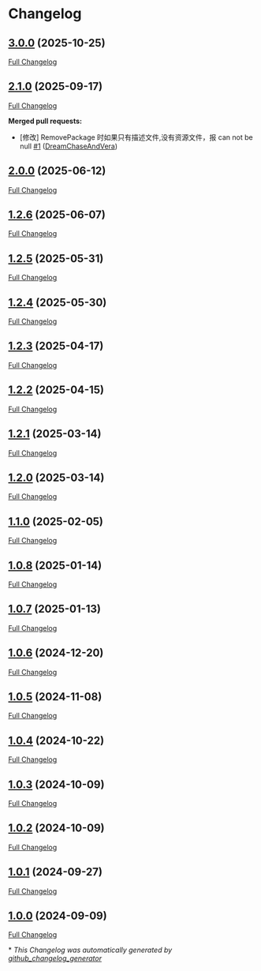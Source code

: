 # Changelog

## [3.0.0](https://github.com/GameFrameX/com.gameframex.unity.ui.fairygui/tree/3.0.0) (2025-10-25)

[Full Changelog](https://github.com/GameFrameX/com.gameframex.unity.ui.fairygui/compare/2.1.0...3.0.0)

## [2.1.0](https://github.com/GameFrameX/com.gameframex.unity.ui.fairygui/tree/2.1.0) (2025-09-17)

[Full Changelog](https://github.com/GameFrameX/com.gameframex.unity.ui.fairygui/compare/2.0.0...2.1.0)

**Merged pull requests:**

- \[修改\] RemovePackage 时如果只有描述文件,没有资源文件，报 can not be null [\#1](https://github.com/GameFrameX/com.gameframex.unity.ui.fairygui/pull/1) ([DreamChaseAndVera](https://github.com/DreamChaseAndVera))

## [2.0.0](https://github.com/GameFrameX/com.gameframex.unity.ui.fairygui/tree/2.0.0) (2025-06-12)

[Full Changelog](https://github.com/GameFrameX/com.gameframex.unity.ui.fairygui/compare/1.2.6...2.0.0)

## [1.2.6](https://github.com/GameFrameX/com.gameframex.unity.ui.fairygui/tree/1.2.6) (2025-06-07)

[Full Changelog](https://github.com/GameFrameX/com.gameframex.unity.ui.fairygui/compare/1.2.5...1.2.6)

## [1.2.5](https://github.com/GameFrameX/com.gameframex.unity.ui.fairygui/tree/1.2.5) (2025-05-31)

[Full Changelog](https://github.com/GameFrameX/com.gameframex.unity.ui.fairygui/compare/1.2.4...1.2.5)

## [1.2.4](https://github.com/GameFrameX/com.gameframex.unity.ui.fairygui/tree/1.2.4) (2025-05-30)

[Full Changelog](https://github.com/GameFrameX/com.gameframex.unity.ui.fairygui/compare/1.2.3...1.2.4)

## [1.2.3](https://github.com/GameFrameX/com.gameframex.unity.ui.fairygui/tree/1.2.3) (2025-04-17)

[Full Changelog](https://github.com/GameFrameX/com.gameframex.unity.ui.fairygui/compare/1.2.2...1.2.3)

## [1.2.2](https://github.com/GameFrameX/com.gameframex.unity.ui.fairygui/tree/1.2.2) (2025-04-15)

[Full Changelog](https://github.com/GameFrameX/com.gameframex.unity.ui.fairygui/compare/1.2.1...1.2.2)

## [1.2.1](https://github.com/GameFrameX/com.gameframex.unity.ui.fairygui/tree/1.2.1) (2025-03-14)

[Full Changelog](https://github.com/GameFrameX/com.gameframex.unity.ui.fairygui/compare/1.2.0...1.2.1)

## [1.2.0](https://github.com/GameFrameX/com.gameframex.unity.ui.fairygui/tree/1.2.0) (2025-03-14)

[Full Changelog](https://github.com/GameFrameX/com.gameframex.unity.ui.fairygui/compare/1.1.0...1.2.0)

## [1.1.0](https://github.com/GameFrameX/com.gameframex.unity.ui.fairygui/tree/1.1.0) (2025-02-05)

[Full Changelog](https://github.com/GameFrameX/com.gameframex.unity.ui.fairygui/compare/1.0.8...1.1.0)

## [1.0.8](https://github.com/GameFrameX/com.gameframex.unity.ui.fairygui/tree/1.0.8) (2025-01-14)

[Full Changelog](https://github.com/GameFrameX/com.gameframex.unity.ui.fairygui/compare/1.0.7...1.0.8)

## [1.0.7](https://github.com/GameFrameX/com.gameframex.unity.ui.fairygui/tree/1.0.7) (2025-01-13)

[Full Changelog](https://github.com/GameFrameX/com.gameframex.unity.ui.fairygui/compare/1.0.6...1.0.7)

## [1.0.6](https://github.com/GameFrameX/com.gameframex.unity.ui.fairygui/tree/1.0.6) (2024-12-20)

[Full Changelog](https://github.com/GameFrameX/com.gameframex.unity.ui.fairygui/compare/1.0.5...1.0.6)

## [1.0.5](https://github.com/GameFrameX/com.gameframex.unity.ui.fairygui/tree/1.0.5) (2024-11-08)

[Full Changelog](https://github.com/GameFrameX/com.gameframex.unity.ui.fairygui/compare/1.0.4...1.0.5)

## [1.0.4](https://github.com/GameFrameX/com.gameframex.unity.ui.fairygui/tree/1.0.4) (2024-10-22)

[Full Changelog](https://github.com/GameFrameX/com.gameframex.unity.ui.fairygui/compare/1.0.3...1.0.4)

## [1.0.3](https://github.com/GameFrameX/com.gameframex.unity.ui.fairygui/tree/1.0.3) (2024-10-09)

[Full Changelog](https://github.com/GameFrameX/com.gameframex.unity.ui.fairygui/compare/1.0.2...1.0.3)

## [1.0.2](https://github.com/GameFrameX/com.gameframex.unity.ui.fairygui/tree/1.0.2) (2024-10-09)

[Full Changelog](https://github.com/GameFrameX/com.gameframex.unity.ui.fairygui/compare/1.0.1...1.0.2)

## [1.0.1](https://github.com/GameFrameX/com.gameframex.unity.ui.fairygui/tree/1.0.1) (2024-09-27)

[Full Changelog](https://github.com/GameFrameX/com.gameframex.unity.ui.fairygui/compare/1.0.0...1.0.1)

## [1.0.0](https://github.com/GameFrameX/com.gameframex.unity.ui.fairygui/tree/1.0.0) (2024-09-09)

[Full Changelog](https://github.com/GameFrameX/com.gameframex.unity.ui.fairygui/compare/32afc0f089a2741e61e39e4c728ef6709863d983...1.0.0)



\* *This Changelog was automatically generated by [github_changelog_generator](https://github.com/github-changelog-generator/github-changelog-generator)*

